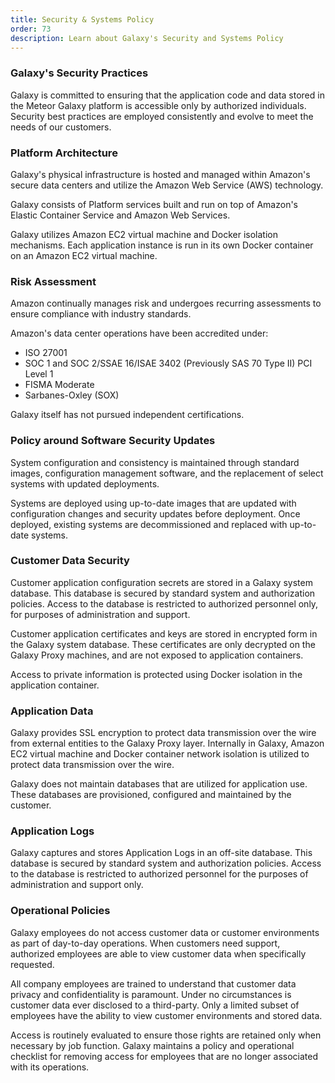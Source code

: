 ```yaml
---
title: Security & Systems Policy
order: 73
description: Learn about Galaxy's Security and Systems Policy
---
```


<h3 id="galaxy-security">Galaxy's Security Practices</h3>

Galaxy is committed to ensuring that  the application code and data stored in the Meteor Galaxy platform is accessible only by authorized individuals. Security best practices are employed consistently and evolve to meet the needs of our customers.

<h3 id="platform-architecture">Platform Architecture</h3>

Galaxy's physical infrastructure is hosted and managed within Amazon's secure data centers and utilize the Amazon Web Service (AWS) technology.

Galaxy consists of Platform services built and run on top of Amazon's Elastic Container Service and Amazon Web Services.

Galaxy utilizes Amazon EC2 virtual machine and Docker isolation mechanisms. Each application instance is run in its own Docker container on an Amazon EC2 virtual machine.

<h3 id="risk-assessments">Risk Assessment</h3>

Amazon continually manages risk and undergoes recurring assessments to ensure compliance with industry standards.

Amazon's data center operations have been accredited under:
- ISO 27001
- SOC 1 and SOC 2/SSAE 16/ISAE 3402 (Previously SAS 70 Type II) PCI Level 1
- FISMA Moderate
- Sarbanes-Oxley (SOX)

Galaxy itself has not pursued independent certifications.

<h3 id="policy-security-updates">Policy around Software Security Updates</h3>

System configuration and consistency is maintained through standard images, configuration management software, and the replacement of select  systems with updated deployments.

Systems are deployed using up-to-date images that are updated with configuration changes and security updates before deployment. Once deployed, existing systems are decommissioned and replaced with up-to-date systems.

<h3 id="customer-data-security">Customer Data Security</h3>

Customer application configuration secrets are stored in a Galaxy system database. This database is secured by standard system and authorization policies. Access to the database is restricted to authorized personnel only, for purposes of administration and support.

Customer application certificates and keys are stored in encrypted form in the Galaxy system database. These certificates are only decrypted on the Galaxy Proxy machines, and are not exposed to application containers.

Access to private information is protected using Docker isolation in the application container.

<h3 id="application-data">Application Data</h3>

Galaxy provides SSL encryption to protect data transmission over the wire from external entities to the Galaxy Proxy layer. Internally in Galaxy, Amazon EC2 virtual machine and Docker container network isolation is utilized to protect data transmission over the wire.

Galaxy does not maintain databases that are utilized for application use. These databases are provisioned, configured and maintained by the customer.

<h3 id="application-logs">Application Logs</h3>

Galaxy captures and stores Application Logs in an off-site database. This database is secured by standard system and authorization policies. Access to the database is restricted to authorized personnel for the purposes of administration and support only.

<h3 id="policy-operational">Operational Policies</h3>

Galaxy employees do not access customer data or customer environments as part of day-to-day operations. When customers need support, authorized employees are able to view customer data when specifically requested.

All company employees are trained to understand that customer data privacy and confidentiality is paramount. Under no circumstances is customer data ever disclosed to a third-party. Only a limited subset of employees have the ability to view customer environments and stored data.

Access is routinely evaluated to ensure those rights are retained only when necessary by job function. Galaxy maintains a policy and operational checklist for removing access for employees that are no longer associated with its operations.
